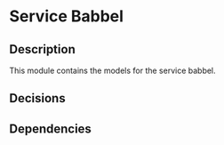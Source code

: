 # Service Babbel

## Description

This module contains the models for the service babbel.

## Decisions

## Dependencies